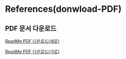 # References(donwload-PDF)

## PDF 문서 다운로드

<a href="%resourceUrl%/pdf/portrait/pdfSourceDOCUMENT.pdf">ReadMe PDF 다운로드(세로)</a>

<a href="%resourceUrl%/pdf/landscape/pdfSourceDOCUMENT.pdf">ReadMe PDF 다운로드(가로)</a>
